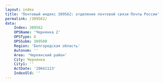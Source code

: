 ```yaml
---
layout: index
title: 'Почтовый индекс 309562: отделение почтовой связи Почты России'
permalink: /309562/
data:
    Index: 309562
    OPSName: 'Чернянка 2'
    OPSType: О
    OPSSubm: 309500
    Region: 'Белгородская область'
    Autonom: ''
    Area: 'Чернянский район'
    City: Чернянка
    City1: ''
    ActDate: '20041123'
    IndexOld: ''
---
```

